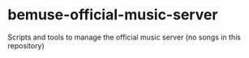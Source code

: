 # bemuse-official-music-server
Scripts and tools to manage the official music server (no songs in this repository)
